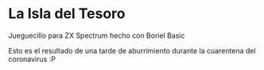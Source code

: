 # La Isla del Tesoro

Jueguecillo para ZX Spectrum hecho con Boriel Basic

Esto es el resultado de una tarde de aburrimiento durante la cuarentena del coronavirus :P
